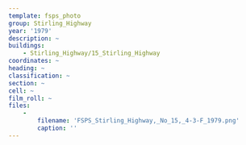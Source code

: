 ```yaml
---
template: fsps_photo
group: Stirling_Highway
year: '1979'
description: ~
buildings:
    - Stirling_Highway/15_Stirling_Highway
coordinates: ~
heading: ~
classification: ~
section: ~
cell: ~
film_roll: ~
files:
    -
        filename: 'FSPS_Stirling_Highway,_No_15,_4-3-F_1979.png'
        caption: ''
---
```

